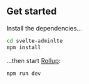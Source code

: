 ## Get started

Install the dependencies...

```bash
cd svelte-adminlte
npm install
```

...then start [Rollup](https://rollupjs.org):

```bash
npm run dev
```
